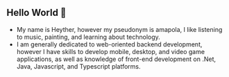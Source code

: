 ## Hello World 👋
- My name is Heyther, however my pseudonym is amapola, I like listening to music, painting, and learning about technology.
- I am generally dedicated to web-oriented backend development, however I have skills to develop mobile, desktop, and video game applications, as well as knowledge of front-end development on .Net, Java, Javascript, and Typescript platforms.

